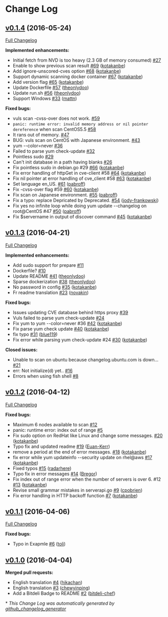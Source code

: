 # Change Log

## [v0.1.4](https://github.com/future-architect/vuls/tree/v0.1.4) (2016-05-24)
[Full Changelog](https://github.com/future-architect/vuls/compare/v0.1.3...v0.1.4)

**Implemented enhancements:**

- Initial fetch from NVD is too heavy \(2.3 GB of memory consumed\) [\#27](https://github.com/future-architect/vuls/issues/27)
- Enable to show previous scan result [\#69](https://github.com/future-architect/vuls/pull/69) ([kotakanbe](https://github.com/kotakanbe))
- Add ignore-unscored-cves option [\#68](https://github.com/future-architect/vuls/pull/68) ([kotakanbe](https://github.com/kotakanbe))
- Support dynamic scanning docker container [\#67](https://github.com/future-architect/vuls/pull/67) ([kotakanbe](https://github.com/kotakanbe))
- Add version flag [\#65](https://github.com/future-architect/vuls/pull/65) ([kotakanbe](https://github.com/kotakanbe))
- Update Dockerfile [\#57](https://github.com/future-architect/vuls/pull/57) ([theonlydoo](https://github.com/theonlydoo))
- Update run.sh [\#56](https://github.com/future-architect/vuls/pull/56) ([theonlydoo](https://github.com/theonlydoo))
- Support Windows [\#33](https://github.com/future-architect/vuls/pull/33) ([mattn](https://github.com/mattn))

**Fixed bugs:**

- vuls scan -cvss-over does not work. [\#59](https://github.com/future-architect/vuls/issues/59)
- `panic: runtime error: invalid memory address or nil pointer dereference` when scan CentOS5.5 [\#58](https://github.com/future-architect/vuls/issues/58)
-  It rans out of memory. [\#47](https://github.com/future-architect/vuls/issues/47)
- BUG: vuls scan on CentOS with Japanese environment. [\#43](https://github.com/future-architect/vuls/issues/43)
- yum --color=never [\#36](https://github.com/future-architect/vuls/issues/36)
- Failed to parse yum check-update [\#32](https://github.com/future-architect/vuls/issues/32)
- Pointless sudo [\#29](https://github.com/future-architect/vuls/issues/29)
- Can't init database in a path having blanks [\#26](https://github.com/future-architect/vuls/issues/26)
- Fix pointless sudo in debian.go \#29 [\#66](https://github.com/future-architect/vuls/pull/66) ([kotakanbe](https://github.com/kotakanbe))
- Fix error handling of httpGet in cve-client \#58 [\#64](https://github.com/future-architect/vuls/pull/64) ([kotakanbe](https://github.com/kotakanbe))
- Fix nil pointer at error handling of cve\_client \#58 [\#63](https://github.com/future-architect/vuls/pull/63) ([kotakanbe](https://github.com/kotakanbe))
- Set language en\_US. [\#61](https://github.com/future-architect/vuls/pull/61) ([pabroff](https://github.com/pabroff))
- Fix -cvss-over flag \#59 [\#60](https://github.com/future-architect/vuls/pull/60) ([kotakanbe](https://github.com/kotakanbe))
- Fix scan on Japanese environment. [\#55](https://github.com/future-architect/vuls/pull/55) ([pabroff](https://github.com/pabroff))
- Fix a typo: replace Depricated by Deprecated. [\#54](https://github.com/future-architect/vuls/pull/54) ([jody-frankowski](https://github.com/jody-frankowski))
- Fix yes no infinite loop while doing yum update --changelog on root@CentOS \#47 [\#50](https://github.com/future-architect/vuls/pull/50) ([pabroff](https://github.com/pabroff))
- Fix $servername in output of discover command [\#45](https://github.com/future-architect/vuls/pull/45) ([kotakanbe](https://github.com/kotakanbe))

## [v0.1.3](https://github.com/future-architect/vuls/tree/v0.1.3) (2016-04-21)
[Full Changelog](https://github.com/future-architect/vuls/compare/v0.1.2...v0.1.3)

**Implemented enhancements:**

- Add sudo support for prepare [\#11](https://github.com/future-architect/vuls/issues/11)
- Dockerfile? [\#10](https://github.com/future-architect/vuls/issues/10)
- Update README [\#41](https://github.com/future-architect/vuls/pull/41) ([theonlydoo](https://github.com/theonlydoo))
- Sparse dockerization [\#38](https://github.com/future-architect/vuls/pull/38) ([theonlydoo](https://github.com/theonlydoo))
- No password in config [\#35](https://github.com/future-architect/vuls/pull/35) ([kotakanbe](https://github.com/kotakanbe))
- Fr readme translation [\#23](https://github.com/future-architect/vuls/pull/23) ([novakin](https://github.com/novakin))

**Fixed bugs:**

- Issues updating CVE database behind https proxy [\#39](https://github.com/future-architect/vuls/issues/39)
- Vuls failed to parse yum check-update [\#24](https://github.com/future-architect/vuls/issues/24)
- Fix yum to yum --color=never \#36 [\#42](https://github.com/future-architect/vuls/pull/42) ([kotakanbe](https://github.com/kotakanbe))
- Fix parse yum check update [\#40](https://github.com/future-architect/vuls/pull/40) ([kotakanbe](https://github.com/kotakanbe))
- fix typo [\#31](https://github.com/future-architect/vuls/pull/31) ([blue119](https://github.com/blue119))
- Fix error while parsing yum check-update \#24 [\#30](https://github.com/future-architect/vuls/pull/30) ([kotakanbe](https://github.com/kotakanbe))

**Closed issues:**

- Unable to scan on ubuntu because changelog.ubuntu.com is down... [\#21](https://github.com/future-architect/vuls/issues/21)
- err: Not initialize\(d\) yet.. [\#16](https://github.com/future-architect/vuls/issues/16)
- Errors when using fish shell [\#8](https://github.com/future-architect/vuls/issues/8)

## [v0.1.2](https://github.com/future-architect/vuls/tree/v0.1.2) (2016-04-12)
[Full Changelog](https://github.com/future-architect/vuls/compare/v0.1.1...v0.1.2)

**Fixed bugs:**

- Maximum 6 nodes available to scan [\#12](https://github.com/future-architect/vuls/issues/12)
- panic: runtime error: index out of range [\#5](https://github.com/future-architect/vuls/issues/5)
- Fix sudo option on RedHat like Linux and change some messages. [\#20](https://github.com/future-architect/vuls/pull/20) ([kotakanbe](https://github.com/kotakanbe))
- Typo fix and updated readme [\#19](https://github.com/future-architect/vuls/pull/19) ([Euan-Kerr](https://github.com/Euan-Kerr))
- remove a period at the end of error messages. [\#18](https://github.com/future-architect/vuls/pull/18) ([kotakanbe](https://github.com/kotakanbe))
- fix error while yum updateinfo --security update on rhel@aws [\#17](https://github.com/future-architect/vuls/pull/17) ([kotakanbe](https://github.com/kotakanbe))
- Fixed typos [\#15](https://github.com/future-architect/vuls/pull/15) ([radarhere](https://github.com/radarhere))
- Typo fix in error messages [\#14](https://github.com/future-architect/vuls/pull/14) ([Bregor](https://github.com/Bregor))
- Fix index out of range error when the number of servers is over 6. \#12 [\#13](https://github.com/future-architect/vuls/pull/13) ([kotakanbe](https://github.com/kotakanbe))
- Revise small grammar mistakes in serverapi.go [\#9](https://github.com/future-architect/vuls/pull/9) ([cpobrien](https://github.com/cpobrien))
- Fix error handling in HTTP backoff function [\#7](https://github.com/future-architect/vuls/pull/7) ([kotakanbe](https://github.com/kotakanbe))

## [v0.1.1](https://github.com/future-architect/vuls/tree/v0.1.1) (2016-04-06)
[Full Changelog](https://github.com/future-architect/vuls/compare/v0.1.0...v0.1.1)

**Fixed bugs:**

- Typo in Exapmle [\#6](https://github.com/future-architect/vuls/pull/6) ([toli](https://github.com/toli))

## [v0.1.0](https://github.com/future-architect/vuls/tree/v0.1.0) (2016-04-04)
**Merged pull requests:**

- English translation [\#4](https://github.com/future-architect/vuls/pull/4) ([hikachan](https://github.com/hikachan))
- English translation [\#3](https://github.com/future-architect/vuls/pull/3) ([chewyinping](https://github.com/chewyinping))
- Add a Bitdeli Badge to README [\#2](https://github.com/future-architect/vuls/pull/2) ([bitdeli-chef](https://github.com/bitdeli-chef))



\* *This Change Log was automatically generated by [github_changelog_generator](https://github.com/skywinder/Github-Changelog-Generator)*